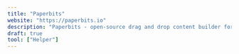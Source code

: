 ```yaml
---
title: "Paperbits"
website: "https://paperbits.io"
description: "Paperbits - open-source drag and drop content builder for web apps. Developers will integrate it into their product to empower"
draft: true
tool: ["Helper"]
---
```


